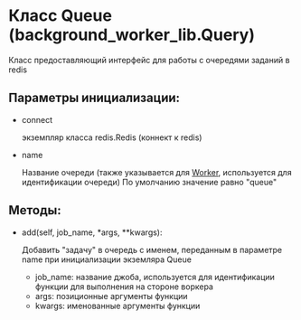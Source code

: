 # Класс Queue (background_worker_lib.Query)
Класс предоставляющий интерфейс для работы с очередями заданий в redis

## Параметры инициализации:
* connect 

     экземпляр класса redis.Redis (коннект к redis)

* name

    Название очереди (также указывается для [Worker](./worker.md), используется для идентификации очереди)
    По умолчанию значение равно "queue"
    
## Методы:
* add(self, job_name, *args, **kwargs):

    Добавить "задачу" в очередь с именем, переданным в параметре name при инициализации экземляра Queue
    * job_name: название джоба, используется для идентификации функции для выполнения на стороне воркера
    * args: позиционные аргументы функции
    * kwargs: именованные аргументы функции
